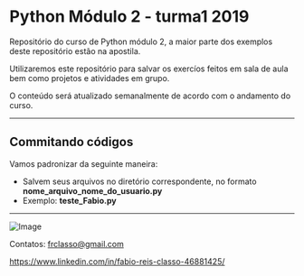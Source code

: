 Python Módulo 2 - turma1 2019
=============================

Repositório do curso de Python módulo 2, a maior parte dos exemplos deste repositório
estão na apostila.

Utilizaremos este repositório para salvar os exercíos feitos em
sala de aula bem como projetos e atividades em grupo.


O conteúdo será atualizado semanalmente de acordo com o andamento do curso.

--------------------------------

Commitando códigos
------------------

Vamos padronizar da seguinte maneira:

- Salvem seus arquivos no diretório correspondente, no formato **nome_arquivo_nome_do_usuario.py**
- Exemplo: **teste_Fabio.py**

--------------


![Image](https://github.com/frclasso/turma1_Python_Modulo2_2019/blob/master/python.png)


Contatos: frclasso@gmail.com

https://www.linkedin.com/in/fabio-reis-classo-46881425/


